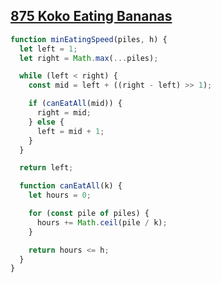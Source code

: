 ## [875 Koko Eating Bananas](https://leetcode.com/problems/koko-eating-bananas/description/)

<!-- notecardId: 1741790763559 -->

```js
function minEatingSpeed(piles, h) {
  let left = 1;
  let right = Math.max(...piles);

  while (left < right) {
    const mid = left + ((right - left) >> 1);

    if (canEatAll(mid)) {
      right = mid;
    } else {
      left = mid + 1;
    }
  }

  return left;

  function canEatAll(k) {
    let hours = 0;

    for (const pile of piles) {
      hours += Math.ceil(pile / k);
    }

    return hours <= h;
  }
}
```
